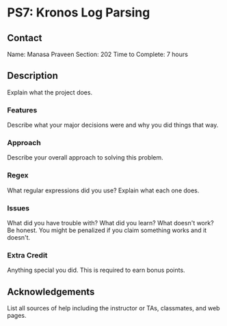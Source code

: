 # PS7: Kronos Log Parsing

## Contact
Name: Manasa Praveen
Section: 202
Time to Complete: 7 hours


## Description
Explain what the project does.

### Features
Describe what your major decisions were and why you did things that way.

### Approach
Describe your overall approach to solving this problem.

### Regex
What regular expressions did you use?  Explain what each one does.

### Issues
What did you have trouble with?  What did you learn?  What doesn't work?  Be honest.  You might be penalized if you claim something works and it doesn't.

### Extra Credit
Anything special you did.  This is required to earn bonus points.

## Acknowledgements
List all sources of help including the instructor or TAs, classmates, and web pages.

